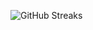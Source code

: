 ![GitHub Streaks](https://github-streaks-mqc9.onrender.com/streak/happilli/image?theme=midnight&cache_bust=1742841716)

